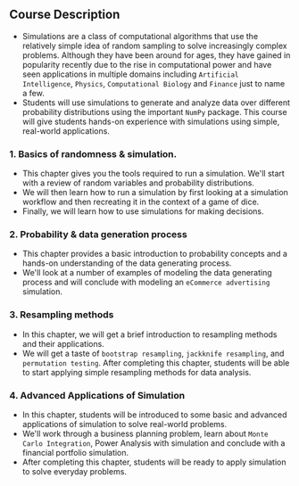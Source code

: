 ## Course Description
- Simulations are a class of computational algorithms that use the relatively simple idea of random sampling to solve increasingly complex problems. Although they have been around for ages, they have gained in popularity recently due to the rise in computational power and have seen applications in multiple domains including `Artificial Intelligence`, `Physics`, `Computational Biology` and `Finance` just to name a few. 
- Students will use simulations to generate and analyze data over different probability distributions using the important `NumPy` package. This course will give students hands-on experience with simulations using simple, real-world applications.

### 1. Basics of randomness & simulation.
- This chapter gives you the tools required to run a simulation. We'll start with a review of random variables and probability distributions. 
- We will then learn how to run a simulation by first looking at a simulation workflow and then recreating it in the context of a game of dice. 
- Finally, we will learn how to use simulations for making decisions.

### 2. Probability & data generation process
- This chapter provides a basic introduction to probability concepts and a hands-on understanding of the data generating process. 
- We'll look at a number of examples of modeling the data generating process and will conclude with modeling an `eCommerce advertising` simulation.

### 3. Resampling methods
- In this chapter, we will get a brief introduction to resampling methods and their applications. 
- We will get a taste of `bootstrap resampling`, `jackknife resampling`, and `permutation testing`. After completing this chapter, students will be able to start applying simple resampling methods for data analysis.

### 4. Advanced Applications of Simulation
- In this chapter, students will be introduced to some basic and advanced applications of simulation to solve real-world problems. 
- We'll work through a business planning problem, learn about `Monte Carlo Integration`, Power Analysis with simulation and conclude with a financial portfolio simulation.
- After completing this chapter, students will be ready to apply simulation to solve everyday problems.
